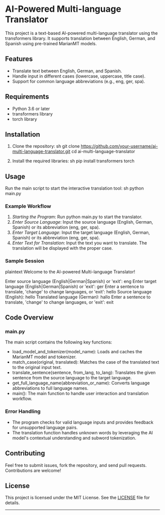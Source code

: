 # AI-Powered Multi-language Translator

This project is a text-based AI-powered multi-language translator using the transformers library. It supports translation between English, German, and Spanish using pre-trained MarianMT models.

## Features

- Translate text between English, German, and Spanish.
- Handle input in different cases (lowercase, uppercase, title case).
- Support for common language abbreviations (e.g., eng, ger, spa).

## Requirements

- Python 3.6 or later
- transformers library
- torch library

## Installation

1. Clone the repository:
    sh
    git clone https://github.com/your-username/ai-multi-language-translator.git
    cd ai-multi-language-translator
    

2. Install the required libraries:
    sh
    pip install transformers torch
    

## Usage

Run the main script to start the interactive translation tool:
sh
python main.py


### Example Workflow

1. *Starting the Program*: Run python main.py to start the translator.
2. *Enter Source Language*: Input the source language (English, German, Spanish) or its abbreviation (eng, ger, spa).
3. *Enter Target Language*: Input the target language (English, German, Spanish) or its abbreviation (eng, ger, spa).
4. *Enter Text for Translation*: Input the text you want to translate. The translation will be displayed with the proper case.

### Sample Session

plaintext
Welcome to the AI-powered Multi-language Translator!

Enter source language (English|German|Spanish) or 'exit': eng
Enter target language (English|German|Spanish) or 'exit': ger
Enter a sentence to translate, 'change' to change languages, or 'exit': hello
Source language (English): hello
Translated language (German): hallo
Enter a sentence to translate, 'change' to change languages, or 'exit': exit


## Code Overview

### main.py

The main script contains the following key functions:

- load_model_and_tokenizer(model_name): Loads and caches the MarianMT model and tokenizer.
- match_case(original, translated): Matches the case of the translated text to the original input text.
- translate_sentence(sentence, from_lang, to_lang): Translates the given sentence from the source language to the target language.
- get_full_language_name(abbreviation_or_name): Converts language abbreviations to full language names.
- main(): The main function to handle user interaction and translation workflow.

### Error Handling

- The program checks for valid language inputs and provides feedback for unsupported language pairs.
- The translation function handles unknown words by leveraging the AI model's contextual understanding and subword tokenization.

## Contributing

Feel free to submit issues, fork the repository, and send pull requests. Contributions are welcome!

## License

This project is licensed under the MIT License. See the [LICENSE](LICENSE) file for details.

---
